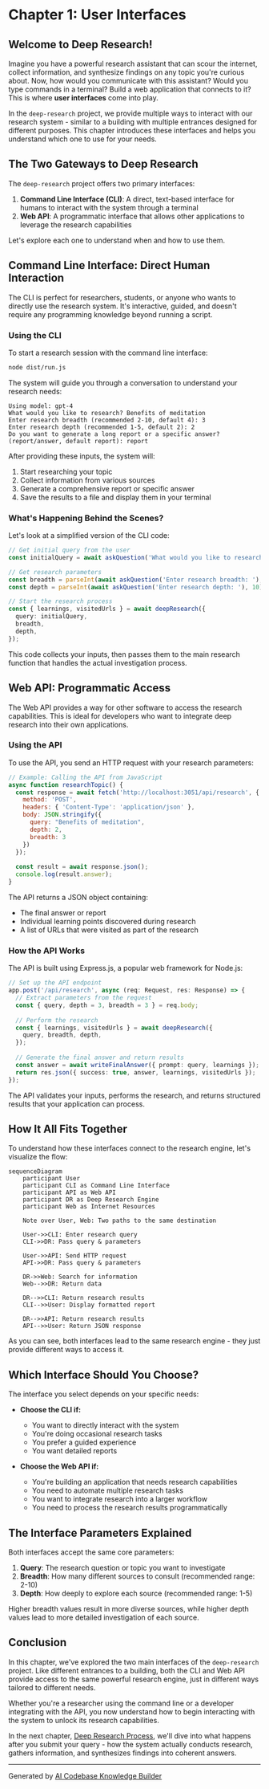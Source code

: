 # Chapter 1: User Interfaces

## Welcome to Deep Research!

Imagine you have a powerful research assistant that can scour the internet, collect information, and synthesize findings on any topic you're curious about. Now, how would you communicate with this assistant? Would you type commands in a terminal? Build a web application that connects to it? This is where **user interfaces** come into play.

In the `deep-research` project, we provide multiple ways to interact with our research system - similar to a building with multiple entrances designed for different purposes. This chapter introduces these interfaces and helps you understand which one to use for your needs.

## The Two Gateways to Deep Research

The `deep-research` project offers two primary interfaces:

1. **Command Line Interface (CLI)**: A direct, text-based interface for humans to interact with the system through a terminal
2. **Web API**: A programmatic interface that allows other applications to leverage the research capabilities

Let's explore each one to understand when and how to use them.

## Command Line Interface: Direct Human Interaction

The CLI is perfect for researchers, students, or anyone who wants to directly use the research system. It's interactive, guided, and doesn't require any programming knowledge beyond running a script.

### Using the CLI

To start a research session with the command line interface:

```bash
node dist/run.js
```

The system will guide you through a conversation to understand your research needs:

```
Using model: gpt-4
What would you like to research? Benefits of meditation
Enter research breadth (recommended 2-10, default 4): 3
Enter research depth (recommended 1-5, default 2): 2
Do you want to generate a long report or a specific answer? (report/answer, default report): report
```

After providing these inputs, the system will:
1. Start researching your topic
2. Collect information from various sources
3. Generate a comprehensive report or specific answer
4. Save the results to a file and display them in your terminal

### What's Happening Behind the Scenes?

Let's look at a simplified version of the CLI code:

```typescript
// Get initial query from the user
const initialQuery = await askQuestion('What would you like to research? ');

// Get research parameters
const breadth = parseInt(await askQuestion('Enter research breadth: '), 10) || 4;
const depth = parseInt(await askQuestion('Enter research depth: '), 10) || 2;

// Start the research process
const { learnings, visitedUrls } = await deepResearch({
  query: initialQuery,
  breadth,
  depth,
});
```

This code collects your inputs, then passes them to the main research function that handles the actual investigation process.

## Web API: Programmatic Access

The Web API provides a way for other software to access the research capabilities. This is ideal for developers who want to integrate deep research into their own applications.

### Using the API

To use the API, you send an HTTP request with your research parameters:

```javascript
// Example: Calling the API from JavaScript
async function researchTopic() {
  const response = await fetch('http://localhost:3051/api/research', {
    method: 'POST',
    headers: { 'Content-Type': 'application/json' },
    body: JSON.stringify({
      query: "Benefits of meditation",
      depth: 2,
      breadth: 3
    })
  });
  
  const result = await response.json();
  console.log(result.answer);
}
```

The API returns a JSON object containing:
- The final answer or report
- Individual learning points discovered during research
- A list of URLs that were visited as part of the research

### How the API Works

The API is built using Express.js, a popular web framework for Node.js:

```typescript
// Set up the API endpoint
app.post('/api/research', async (req: Request, res: Response) => {
  // Extract parameters from the request
  const { query, depth = 3, breadth = 3 } = req.body;
  
  // Perform the research
  const { learnings, visitedUrls } = await deepResearch({
    query, breadth, depth,
  });
  
  // Generate the final answer and return results
  const answer = await writeFinalAnswer({ prompt: query, learnings });
  return res.json({ success: true, answer, learnings, visitedUrls });
});
```

The API validates your inputs, performs the research, and returns structured results that your application can process.

## How It All Fits Together

To understand how these interfaces connect to the research engine, let's visualize the flow:

```mermaid
sequenceDiagram
    participant User
    participant CLI as Command Line Interface
    participant API as Web API
    participant DR as Deep Research Engine
    participant Web as Internet Resources

    Note over User, Web: Two paths to the same destination
    
    User->>CLI: Enter research query
    CLI->>DR: Pass query & parameters
    
    User->>API: Send HTTP request
    API->>DR: Pass query & parameters
    
    DR->>Web: Search for information
    Web-->>DR: Return data
    
    DR-->>CLI: Return research results
    CLI-->>User: Display formatted report
    
    DR-->>API: Return research results
    API-->>User: Return JSON response
```

As you can see, both interfaces lead to the same research engine - they just provide different ways to access it.

## Which Interface Should You Choose?

The interface you select depends on your specific needs:

- **Choose the CLI if:**
  - You want to directly interact with the system
  - You're doing occasional research tasks
  - You prefer a guided experience
  - You want detailed reports

- **Choose the Web API if:**
  - You're building an application that needs research capabilities
  - You need to automate multiple research tasks
  - You want to integrate research into a larger workflow
  - You need to process the research results programmatically

## The Interface Parameters Explained

Both interfaces accept the same core parameters:

1. **Query**: The research question or topic you want to investigate
2. **Breadth**: How many different sources to consult (recommended range: 2-10)
3. **Depth**: How deeply to explore each source (recommended range: 1-5)

Higher breadth values result in more diverse sources, while higher depth values lead to more detailed investigation of each source.

## Conclusion

In this chapter, we've explored the two main interfaces of the `deep-research` project. Like different entrances to a building, both the CLI and Web API provide access to the same powerful research engine, just in different ways tailored to different needs.

Whether you're a researcher using the command line or a developer integrating with the API, you now understand how to begin interacting with the system to unlock its research capabilities.

In the next chapter, [Deep Research Process](02_deep_research_process_.md), we'll dive into what happens after you submit your query - how the system actually conducts research, gathers information, and synthesizes findings into coherent answers.

---

Generated by [AI Codebase Knowledge Builder](https://github.com/The-Pocket/Tutorial-Codebase-Knowledge)